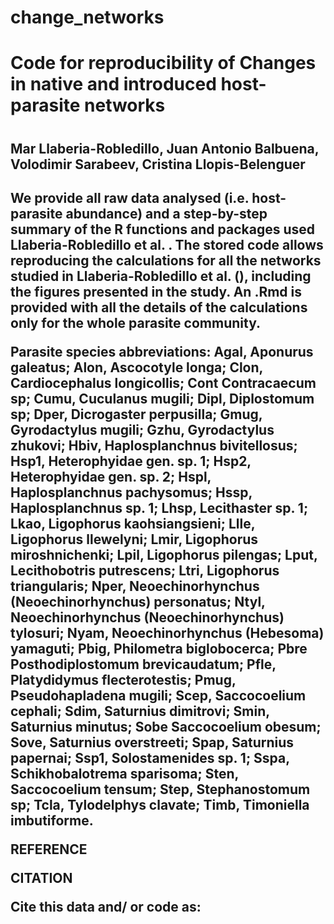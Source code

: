 # change_networks
<h1> Code for reproducibility of Changes in native and introduced host-parasite networks<h1>
  <h2> Mar Llaberia-Robledillo, Juan Antonio Balbuena, Volodimir Sarabeev, Cristina Llopis-Belenguer<h2>
    <p>We provide all raw data analysed (i.e. host-parasite abundance) and a step-by-step summary of the R functions and packages used Llaberia-Robledillo et al. . The stored code allows reproducing the calculations for all the networks studied in Llaberia-Robledillo et al. (), including the figures presented in the study. An .Rmd is provided with all the details of the calculations only for the whole parasite community.</p>
      <p>Parasite species abbreviations: Agal, Aponurus galeatus; Alon, Ascocotyle longa; Clon, Cardiocephalus longicollis; Cont Contracaecum sp; Cumu, Cuculanus mugili; Dipl, Diplostomum sp; Dper, Dicrogaster perpusilla; Gmug, Gyrodactylus mugili; Gzhu, Gyrodactylus zhukovi; Hbiv, Haplosplanchnus bivitellosus; Hsp1, Heterophyidae gen. sp. 1; Hsp2, Heterophyidae gen. sp. 2; Hspl, Haplosplanchnus pachysomus; Hssp, Haplosplanchnus sp. 1; Lhsp, Lecithaster sp. 1; Lkao, Ligophorus kaohsiangsieni; Llle, Ligophorus llewelyni; Lmir, Ligophorus miroshnichenki; Lpil, Ligophorus pilengas; Lput, Lecithobotris putrescens; Ltri, Ligophorus triangularis; Nper, Neoechinorhynchus (Neoechinorhynchus) personatus; Ntyl, Neoechinorhynchus (Neoechinorhynchus) tylosuri; Nyam, Neoechinorhynchus (Hebesoma) yamaguti; Pbig, Philometra biglobocerca; Pbre Posthodiplostomum brevicaudatum; Pfle, Platydidymus flecterotestis; Pmug, Pseudohapladena mugili; Scep, Saccocoelium cephali; Sdim, Saturnius dimitrovi; Smin, Saturnius minutus; Sobe Saccocoelium obesum; 	Sove, Saturnius overstreeti; Spap, Saturnius papernai; Ssp1, Solostamenides sp. 1; Sspa, Schikhobalotrema sparisoma; Sten, Saccocoelium tensum; Step, Stephanostomum sp; Tcla, Tylodelphys clavate; Timb, Timoniella imbutiforme.</p>
    <p>REFERENCE</p>
    <p> </p>
    <p>CITATION</p>
    <p>Cite this data and/ or code as:</p>
    <p> </p>
